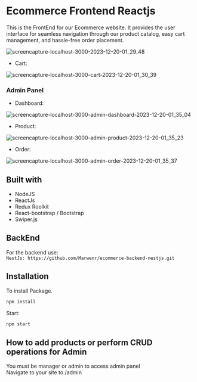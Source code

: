 # Ecommerce Frontend Reactjs

This is the FrontEnd for our Ecommerce website. It provides the user interface for seamless navigation through our product catalog, easy cart management, and hassle-free order placement.

![screencapture-localhost-3000-2023-12-20-01_29_48](https://github.com/Marwenr/ecommerce-frontend-reactjs/assets/97688966/9f677ab6-4082-4538-a79e-735624be9f2e)

- Cart:

![screencapture-localhost-3000-cart-2023-12-20-01_30_39](https://github.com/Marwenr/ecommerce-frontend-reactjs/assets/97688966/ffd520d0-5459-4fe4-a7b1-d5899d097c3d)

### Admin Panel

- Dashboard:

![screencapture-localhost-3000-admin-dashboard-2023-12-20-01_35_04](https://github.com/Marwenr/ecommerce-frontend-reactjs/assets/97688966/30d0041d-33af-4966-b71a-2d03ba6ed2e2)

- Product:

![screencapture-localhost-3000-admin-product-2023-12-20-01_35_23](https://github.com/Marwenr/ecommerce-frontend-reactjs/assets/97688966/d3e63f5a-b2dd-4651-bdb5-ac6c61b22762)

- Order:

![screencapture-localhost-3000-admin-order-2023-12-20-01_35_37](https://github.com/Marwenr/ecommerce-frontend-reactjs/assets/97688966/6bfbe6fb-3e81-4f0e-92df-5cfd10ddb0ac)




## Built with
- NodeJS
- ReactJs
- Redux Roolkit
- React-bootstrap / Bootstrap
- Swiper.js

## BackEnd

For the backend use:  
```NestJs: https://github.com/Marwenr/ecommerce-backend-nestjs.git```  

## Installation

To install Package.

```bash
npm install
```
Start:

```bash
npm start
```

## How to add products or perform CRUD operations for Admin
You must be manager or admin to access admin panel  
Navigate to your site to /admin
